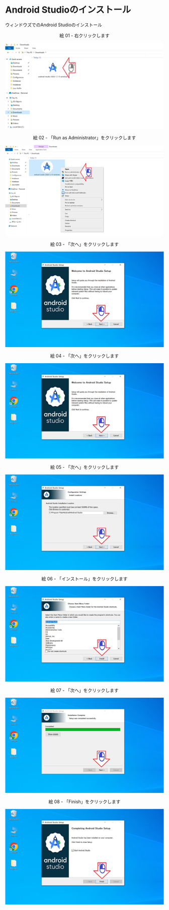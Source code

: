 # Android Studioのインストール

ウィンドウズでのAndroid Studioのインストール

<div align="center">
絵 01 - 右クリックします
</div>

![](Imagens/IDE-Android-Studio-Instalacao-Img01.png)

<div align="center">
絵 02 - 「Run as Administrator」をクリックします
</div>

![](Imagens/IDE-Android-Studio-Instalacao-Img02.png)

<div align="center">
絵 03 - 「次へ」をクリックします
</div>

![](Imagens/IDE-Android-Studio-Instalacao-Img03.png)

<div align="center">
絵 04 - 「次へ」をクリックします
</div>

![](Imagens/IDE-Android-Studio-Instalacao-Img04.png)

<div align="center">
絵 05 - 「次へ」をクリックします
</div>

![](Imagens/IDE-Android-Studio-Instalacao-Img05.png)
<div align="center">

絵 06 - 「インストール」をクリックします
</div>

![](Imagens/IDE-Android-Studio-Instalacao-Img06.png)

<div align="center">
絵 07 - 「次へ」をクリックします
</div>

![](Imagens/IDE-Android-Studio-Instalacao-Img07.png)

<div align="center">
絵 08 - 「Finish」をクリックします
</div>

![](Imagens/IDE-Android-Studio-Instalacao-Img08.png)